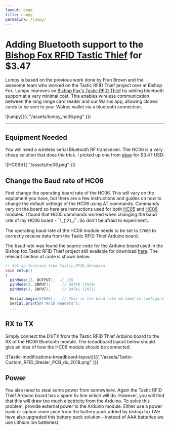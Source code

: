 ```yaml
---
layout: page
title: Lumpy
permalink: /lumpy/
---
```


# Adding Bluetooth support to the [Bishop Fox RFID Tastic Thief](https://www.bishopfox.com/resources/tools/rfid-hacking/attack-tools/) for $3.47

Lumpy is based on the previous work done by Fran Brown and the awesome team who worked on the Tastic RFID Thief project over at Bishop Fox. Lumpy improves on [Bishop Fox's Tastic RFID Thief](https://www.bishopfox.com/resources/tools/rfid-hacking/attack-tools/) by adding bluetooth support at a very minimal cost. This enables wireless communication between the long range card reader and our Walrus app, allowing cloned cards to be sent to your Walrus wallet via a bluetooth connection.

![lumpy]({{ "/assets/lumpy_hc06.png" }})

---
## Equipment Needed
You will need a wireless serial Bluetooth RF transceiver. The HC06 is a very cheap solution that does the trick. I picked up one from [ebay](https://www.ebay.com/itm/Wireless-Serial-4-Pin-Bluetooth-RF-Transceiver-Module-HC-06-RS232-With-backplane-/200924726178) for $3.47 USD:

![HC06]({{ "/assets/hc06.png" }})

## Change the Baud rate of HC06
First change the operating board rate of the HC06. This will vary on the equipment you have, but there are a few instructions and guides on how to change the default settings of the HC06 using AT commands. Commands vary on the board so here are instructions used for both [HC05](http://www.instructables.com/id/AT-command-mode-of-HC-05-Bluetooth-module/) and [HC06](http://www.instructables.com/id/How-to-Change-the-Name-of-HC-06-Bluetooth-Module/) modules. I found that HC05 commands worked when changing the baud rate of my HC06 board -  ¯\\\_(ツ)\_/¯. So don't be afraid to experiment...

The operating baud rate of the HC06 module needs to be set to `57600` to correctly receive data from the Tastic RFID Thief Arduino board.

The baud rate was found the source code for the Arduino board used in the Bishop fox Tastic RFID Thief project still available for download [here](http://www.bishopfox.com/download/814/). The relevant section of code is shown below:

```csharp
// Set up function from Tastic_RFID_Adrudion
void setup()
{
  pinMode(13, OUTPUT);  // LED
  pinMode(2, INPUT);     // DATA0 (INT0)
  pinMode(3, INPUT);     // DATA1 (INT1)
  
  Serial.begin(57600);   // This is the baud rate we need to configure the HC06 bluetooth module to 
  Serial.println("RFID Readers");
  ...
```

## RX to TX
Simply connect the D1/TX from the Tastic RFID Thief Arduino board to the RX of the HC06 Bluetooth module. The breadboard layout below should give an idea of how the HC06 module should be connected:

![Tastic-modifications-breadboard-layout]({{ "/assets/Tastic-Custom_RFID_Stealer_PCB_du_2018.png" }})

## Power
You also need to steal some power from somewhere. Again the Tastic RFID Thief Arduino board has a spare 5v line which will do. However, you will find that this will draw too much electricity from the Arduino. To solve this problem, provide external power to the Arduino module. Either use a power bank or siphon some juice from the battery pack added by bishop fox (We have also upgraded this battery pack solution - instead of AAA batteries we use Lithium Ion batteries).
